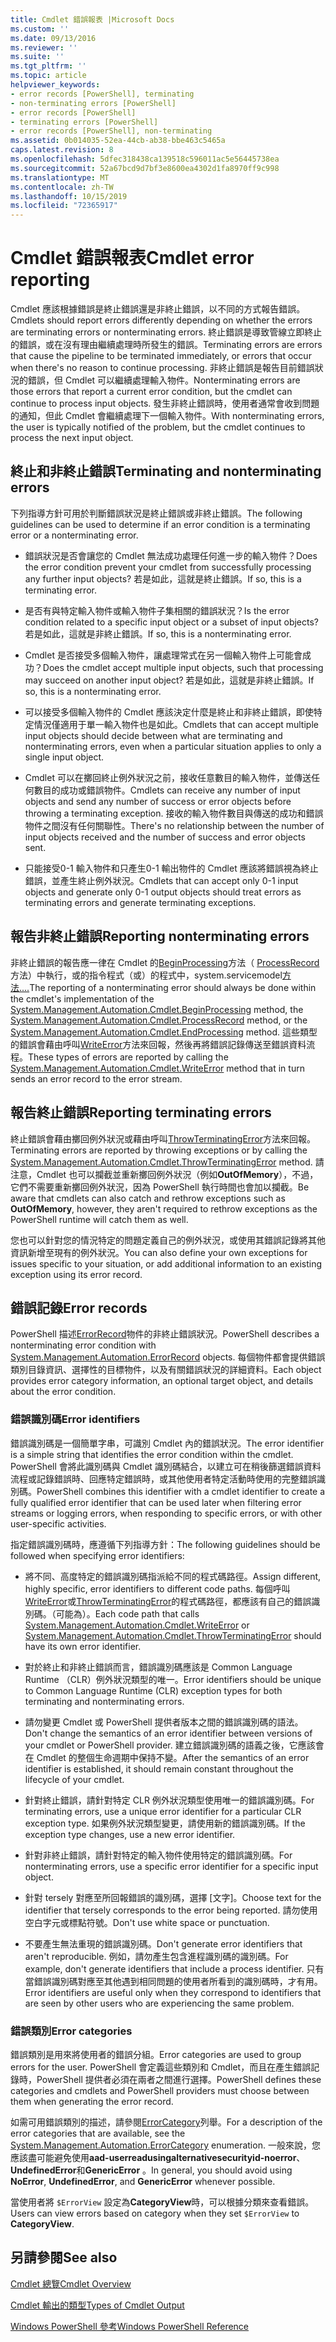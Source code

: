 ```yaml
---
title: Cmdlet 錯誤報表 |Microsoft Docs
ms.custom: ''
ms.date: 09/13/2016
ms.reviewer: ''
ms.suite: ''
ms.tgt_pltfrm: ''
ms.topic: article
helpviewer_keywords:
- error records [PowerShell], terminating
- non-terminating errors [PowerShell]
- error records [PowerShell]
- terminating errors [PowerShell]
- error records [PowerShell], non-terminating
ms.assetid: 0b014035-52ea-44cb-ab38-bbe463c5465a
caps.latest.revision: 8
ms.openlocfilehash: 5dfec318438ca139518c596011ac5e56445738ea
ms.sourcegitcommit: 52a67bcd9d7bf3e8600ea4302d1fa8970ff9c998
ms.translationtype: MT
ms.contentlocale: zh-TW
ms.lasthandoff: 10/15/2019
ms.locfileid: "72365917"
---
```

# <a name="cmdlet-error-reporting"></a><span data-ttu-id="b5cc5-102">Cmdlet 錯誤報表</span><span class="sxs-lookup"><span data-stu-id="b5cc5-102">Cmdlet error reporting</span></span>

<span data-ttu-id="b5cc5-103">Cmdlet 應該根據錯誤是終止錯誤還是非終止錯誤，以不同的方式報告錯誤。</span><span class="sxs-lookup"><span data-stu-id="b5cc5-103">Cmdlets should report errors differently depending on whether the errors are terminating errors or nonterminating errors.</span></span> <span data-ttu-id="b5cc5-104">終止錯誤是導致管線立即終止的錯誤，或在沒有理由繼續處理時所發生的錯誤。</span><span class="sxs-lookup"><span data-stu-id="b5cc5-104">Terminating errors are errors that cause the pipeline to be terminated immediately, or errors that occur when there's no reason to continue processing.</span></span> <span data-ttu-id="b5cc5-105">非終止錯誤是報告目前錯誤狀況的錯誤，但 Cmdlet 可以繼續處理輸入物件。</span><span class="sxs-lookup"><span data-stu-id="b5cc5-105">Nonterminating errors are those errors that report a current error condition, but the cmdlet can continue to process input objects.</span></span> <span data-ttu-id="b5cc5-106">發生非終止錯誤時，使用者通常會收到問題的通知，但此 Cmdlet 會繼續處理下一個輸入物件。</span><span class="sxs-lookup"><span data-stu-id="b5cc5-106">With nonterminating errors, the user is typically notified of the problem, but the cmdlet continues to process the next input object.</span></span>

## <a name="terminating-and-nonterminating-errors"></a><span data-ttu-id="b5cc5-107">終止和非終止錯誤</span><span class="sxs-lookup"><span data-stu-id="b5cc5-107">Terminating and nonterminating errors</span></span>

<span data-ttu-id="b5cc5-108">下列指導方針可用於判斷錯誤狀況是終止錯誤或非終止錯誤。</span><span class="sxs-lookup"><span data-stu-id="b5cc5-108">The following guidelines can be used to determine if an error condition is a terminating error or a nonterminating error.</span></span>

- <span data-ttu-id="b5cc5-109">錯誤狀況是否會讓您的 Cmdlet 無法成功處理任何進一步的輸入物件？</span><span class="sxs-lookup"><span data-stu-id="b5cc5-109">Does the error condition prevent your cmdlet from successfully processing any further input objects?</span></span> <span data-ttu-id="b5cc5-110">若是如此，這就是終止錯誤。</span><span class="sxs-lookup"><span data-stu-id="b5cc5-110">If so, this is a terminating error.</span></span>

- <span data-ttu-id="b5cc5-111">是否有與特定輸入物件或輸入物件子集相關的錯誤狀況？</span><span class="sxs-lookup"><span data-stu-id="b5cc5-111">Is the error condition related to a specific input object or a subset of input objects?</span></span> <span data-ttu-id="b5cc5-112">若是如此，這就是非終止錯誤。</span><span class="sxs-lookup"><span data-stu-id="b5cc5-112">If so, this is a nonterminating error.</span></span>

- <span data-ttu-id="b5cc5-113">Cmdlet 是否接受多個輸入物件，讓處理常式在另一個輸入物件上可能會成功？</span><span class="sxs-lookup"><span data-stu-id="b5cc5-113">Does the cmdlet accept multiple input objects, such that processing may succeed on another input object?</span></span> <span data-ttu-id="b5cc5-114">若是如此，這就是非終止錯誤。</span><span class="sxs-lookup"><span data-stu-id="b5cc5-114">If so, this is a nonterminating error.</span></span>

- <span data-ttu-id="b5cc5-115">可以接受多個輸入物件的 Cmdlet 應該決定什麼是終止和非終止錯誤，即使特定情況僅適用于單一輸入物件也是如此。</span><span class="sxs-lookup"><span data-stu-id="b5cc5-115">Cmdlets that can accept multiple input objects should decide between what are terminating and nonterminating errors, even when a particular situation applies to only a single input object.</span></span>

- <span data-ttu-id="b5cc5-116">Cmdlet 可以在擲回終止例外狀況之前，接收任意數目的輸入物件，並傳送任何數目的成功或錯誤物件。</span><span class="sxs-lookup"><span data-stu-id="b5cc5-116">Cmdlets can receive any number of input objects and send any number of success or error objects before throwing a terminating exception.</span></span> <span data-ttu-id="b5cc5-117">接收的輸入物件數目與傳送的成功和錯誤物件之間沒有任何關聯性。</span><span class="sxs-lookup"><span data-stu-id="b5cc5-117">There's no relationship between the number of input objects received and the number of success and error objects sent.</span></span>

- <span data-ttu-id="b5cc5-118">只能接受0-1 輸入物件和只產生0-1 輸出物件的 Cmdlet 應該將錯誤視為終止錯誤，並產生終止例外狀況。</span><span class="sxs-lookup"><span data-stu-id="b5cc5-118">Cmdlets that can accept only 0-1 input objects and generate only 0-1 output objects should treat errors as terminating errors and generate terminating exceptions.</span></span>

## <a name="reporting-nonterminating-errors"></a><span data-ttu-id="b5cc5-119">報告非終止錯誤</span><span class="sxs-lookup"><span data-stu-id="b5cc5-119">Reporting nonterminating errors</span></span>

<span data-ttu-id="b5cc5-120">非終止錯誤的報告應一律在 Cmdlet 的[BeginProcessing](/dotnet/api/System.Management.Automation.Cmdlet.BeginProcessing)方法（ [ProcessRecord](/dotnet/api/System.Management.Automation.Cmdlet.ProcessRecord)方法）中執行，或的指令程式（或）的程式中，system.servicemodel[方法....](/dotnet/api/System.Management.Automation.Cmdlet.EndProcessing)</span><span class="sxs-lookup"><span data-stu-id="b5cc5-120">The reporting of a nonterminating error should always be done within the cmdlet's implementation of the [System.Management.Automation.Cmdlet.BeginProcessing](/dotnet/api/System.Management.Automation.Cmdlet.BeginProcessing) method, the [System.Management.Automation.Cmdlet.ProcessRecord](/dotnet/api/System.Management.Automation.Cmdlet.ProcessRecord) method, or the [System.Management.Automation.Cmdlet.EndProcessing](/dotnet/api/System.Management.Automation.Cmdlet.EndProcessing) method.</span></span> <span data-ttu-id="b5cc5-121">這些類型的錯誤會藉由呼叫[WriteError](/dotnet/api/System.Management.Automation.Cmdlet.WriteError)方法來回報，然後再將錯誤記錄傳送至錯誤資料流程。</span><span class="sxs-lookup"><span data-stu-id="b5cc5-121">These types of errors are reported by calling the [System.Management.Automation.Cmdlet.WriteError](/dotnet/api/System.Management.Automation.Cmdlet.WriteError) method that in turn sends an error record to the error stream.</span></span>

## <a name="reporting-terminating-errors"></a><span data-ttu-id="b5cc5-122">報告終止錯誤</span><span class="sxs-lookup"><span data-stu-id="b5cc5-122">Reporting terminating errors</span></span>

<span data-ttu-id="b5cc5-123">終止錯誤會藉由擲回例外狀況或藉由呼叫[ThrowTerminatingError](/dotnet/api/System.Management.Automation.Cmdlet.ThrowTerminatingError)方法來回報。</span><span class="sxs-lookup"><span data-stu-id="b5cc5-123">Terminating errors are reported by throwing exceptions or by calling the [System.Management.Automation.Cmdlet.ThrowTerminatingError](/dotnet/api/System.Management.Automation.Cmdlet.ThrowTerminatingError) method.</span></span> <span data-ttu-id="b5cc5-124">請注意，Cmdlet 也可以攔截並重新擲回例外狀況（例如**OutOfMemory**），不過，它們不需要重新擲回例外狀況，因為 PowerShell 執行時間也會加以攔截。</span><span class="sxs-lookup"><span data-stu-id="b5cc5-124">Be aware that cmdlets can also catch and rethrow exceptions such as **OutOfMemory**, however, they aren't required to rethrow exceptions as the PowerShell runtime will catch them as well.</span></span>

<span data-ttu-id="b5cc5-125">您也可以針對您的情況特定的問題定義自己的例外狀況，或使用其錯誤記錄將其他資訊新增至現有的例外狀況。</span><span class="sxs-lookup"><span data-stu-id="b5cc5-125">You can also define your own exceptions for issues specific to your situation, or add additional information to an existing exception using its error record.</span></span>

## <a name="error-records"></a><span data-ttu-id="b5cc5-126">錯誤記錄</span><span class="sxs-lookup"><span data-stu-id="b5cc5-126">Error records</span></span>

<span data-ttu-id="b5cc5-127">PowerShell 描述[ErrorRecord](/dotnet/api/System.Management.Automation.ErrorRecord)物件的非終止錯誤狀況。</span><span class="sxs-lookup"><span data-stu-id="b5cc5-127">PowerShell describes a nonterminating error condition with [System.Management.Automation.ErrorRecord](/dotnet/api/System.Management.Automation.ErrorRecord) objects.</span></span> <span data-ttu-id="b5cc5-128">每個物件都會提供錯誤類別目錄資訊、選擇性的目標物件，以及有關錯誤狀況的詳細資料。</span><span class="sxs-lookup"><span data-stu-id="b5cc5-128">Each object provides error category information, an optional target object, and details about the error condition.</span></span>

### <a name="error-identifiers"></a><span data-ttu-id="b5cc5-129">錯誤識別碼</span><span class="sxs-lookup"><span data-stu-id="b5cc5-129">Error identifiers</span></span>

<span data-ttu-id="b5cc5-130">錯誤識別碼是一個簡單字串，可識別 Cmdlet 內的錯誤狀況。</span><span class="sxs-lookup"><span data-stu-id="b5cc5-130">The error identifier is a simple string that identifies the error condition within the cmdlet.</span></span>
<span data-ttu-id="b5cc5-131">PowerShell 會將此識別碼與 Cmdlet 識別碼結合，以建立可在稍後篩選錯誤資料流程或記錄錯誤時、回應特定錯誤時，或其他使用者特定活動時使用的完整錯誤識別碼。</span><span class="sxs-lookup"><span data-stu-id="b5cc5-131">PowerShell combines this identifier with a cmdlet identifier to create a fully qualified error identifier that can be used later when filtering error streams or logging errors, when responding to specific errors, or with other user-specific activities.</span></span>

<span data-ttu-id="b5cc5-132">指定錯誤識別碼時，應遵循下列指導方針：</span><span class="sxs-lookup"><span data-stu-id="b5cc5-132">The following guidelines should be followed when specifying error identifiers:</span></span>

- <span data-ttu-id="b5cc5-133">將不同、高度特定的錯誤識別碼指派給不同的程式碼路徑。</span><span class="sxs-lookup"><span data-stu-id="b5cc5-133">Assign different, highly specific, error identifiers to different code paths.</span></span> <span data-ttu-id="b5cc5-134">每個呼叫[WriteError](/dotnet/api/System.Management.Automation.Cmdlet.WriteError)或[ThrowTerminatingError](/dotnet/api/System.Management.Automation.Cmdlet.ThrowTerminatingError)的程式碼路徑，都應該有自己的錯誤識別碼。（可能為）。</span><span class="sxs-lookup"><span data-stu-id="b5cc5-134">Each code path that calls [System.Management.Automation.Cmdlet.WriteError](/dotnet/api/System.Management.Automation.Cmdlet.WriteError) or [System.Management.Automation.Cmdlet.ThrowTerminatingError](/dotnet/api/System.Management.Automation.Cmdlet.ThrowTerminatingError) should have its own error identifier.</span></span>

- <span data-ttu-id="b5cc5-135">對於終止和非終止錯誤而言，錯誤識別碼應該是 Common Language Runtime （CLR）例外狀況類型的唯一。</span><span class="sxs-lookup"><span data-stu-id="b5cc5-135">Error identifiers should be unique to Common Language Runtime (CLR) exception types for both terminating and nonterminating errors.</span></span>

- <span data-ttu-id="b5cc5-136">請勿變更 Cmdlet 或 PowerShell 提供者版本之間的錯誤識別碼的語法。</span><span class="sxs-lookup"><span data-stu-id="b5cc5-136">Don't change the semantics of an error identifier between versions of your cmdlet or PowerShell provider.</span></span> <span data-ttu-id="b5cc5-137">建立錯誤識別碼的語義之後，它應該會在 Cmdlet 的整個生命週期中保持不變。</span><span class="sxs-lookup"><span data-stu-id="b5cc5-137">After the semantics of an error identifier is established, it should remain constant throughout the lifecycle of your cmdlet.</span></span>

- <span data-ttu-id="b5cc5-138">針對終止錯誤，請針對特定 CLR 例外狀況類型使用唯一的錯誤識別碼。</span><span class="sxs-lookup"><span data-stu-id="b5cc5-138">For terminating errors, use a unique error identifier for a particular CLR exception type.</span></span> <span data-ttu-id="b5cc5-139">如果例外狀況類型變更，請使用新的錯誤識別碼。</span><span class="sxs-lookup"><span data-stu-id="b5cc5-139">If the exception type changes, use a new error identifier.</span></span>

- <span data-ttu-id="b5cc5-140">針對非終止錯誤，請針對特定的輸入物件使用特定的錯誤識別碼。</span><span class="sxs-lookup"><span data-stu-id="b5cc5-140">For nonterminating errors, use a specific error identifier for a specific input object.</span></span>

- <span data-ttu-id="b5cc5-141">針對 tersely 對應至所回報錯誤的識別碼，選擇 [文字]。</span><span class="sxs-lookup"><span data-stu-id="b5cc5-141">Choose text for the identifier that tersely corresponds to the error being reported.</span></span> <span data-ttu-id="b5cc5-142">請勿使用空白字元或標點符號。</span><span class="sxs-lookup"><span data-stu-id="b5cc5-142">Don't use white space or punctuation.</span></span>

- <span data-ttu-id="b5cc5-143">不要產生無法重現的錯誤識別碼。</span><span class="sxs-lookup"><span data-stu-id="b5cc5-143">Don't generate error identifiers that aren't reproducible.</span></span> <span data-ttu-id="b5cc5-144">例如，請勿產生包含進程識別碼的識別碼。</span><span class="sxs-lookup"><span data-stu-id="b5cc5-144">For example, don't generate identifiers that include a process identifier.</span></span> <span data-ttu-id="b5cc5-145">只有當錯誤識別碼對應至其他遇到相同問題的使用者所看到的識別碼時，才有用。</span><span class="sxs-lookup"><span data-stu-id="b5cc5-145">Error identifiers are useful only when they correspond to identifiers that are seen by other users who are experiencing the same problem.</span></span>

### <a name="error-categories"></a><span data-ttu-id="b5cc5-146">錯誤類別</span><span class="sxs-lookup"><span data-stu-id="b5cc5-146">Error categories</span></span>

<span data-ttu-id="b5cc5-147">錯誤類別是用來將使用者的錯誤分組。</span><span class="sxs-lookup"><span data-stu-id="b5cc5-147">Error categories are used to group errors for the user.</span></span> <span data-ttu-id="b5cc5-148">PowerShell 會定義這些類別和 Cmdlet，而且在產生錯誤記錄時，PowerShell 提供者必須在兩者之間進行選擇。</span><span class="sxs-lookup"><span data-stu-id="b5cc5-148">PowerShell defines these categories and cmdlets and PowerShell providers must choose between them when generating the error record.</span></span>

<span data-ttu-id="b5cc5-149">如需可用錯誤類別的描述，請參閱[ErrorCategory](/dotnet/api/System.Management.Automation.ErrorCategory)列舉。</span><span class="sxs-lookup"><span data-stu-id="b5cc5-149">For a description of the error categories that are available, see the [System.Management.Automation.ErrorCategory](/dotnet/api/System.Management.Automation.ErrorCategory) enumeration.</span></span> <span data-ttu-id="b5cc5-150">一般來說，您應該盡可能避免使用**aad-userreadusingalternativesecurityid-noerror**、 **UndefinedError**和**GenericError** 。</span><span class="sxs-lookup"><span data-stu-id="b5cc5-150">In general, you should avoid using **NoError**, **UndefinedError**, and **GenericError** whenever possible.</span></span>

<span data-ttu-id="b5cc5-151">當使用者將 `$ErrorView` 設定為**CategoryView**時，可以根據分類來查看錯誤。</span><span class="sxs-lookup"><span data-stu-id="b5cc5-151">Users can view errors based on category when they set `$ErrorView` to **CategoryView**.</span></span>

## <a name="see-also"></a><span data-ttu-id="b5cc5-152">另請參閱</span><span class="sxs-lookup"><span data-stu-id="b5cc5-152">See also</span></span>

[<span data-ttu-id="b5cc5-153">Cmdlet 總覽</span><span class="sxs-lookup"><span data-stu-id="b5cc5-153">Cmdlet Overview</span></span>](./cmdlet-overview.md)

[<span data-ttu-id="b5cc5-154">Cmdlet 輸出的類型</span><span class="sxs-lookup"><span data-stu-id="b5cc5-154">Types of Cmdlet Output</span></span>](./types-of-cmdlet-output.md)

[<span data-ttu-id="b5cc5-155">Windows PowerShell 參考</span><span class="sxs-lookup"><span data-stu-id="b5cc5-155">Windows PowerShell Reference</span></span>](../windows-powershell-reference.md)
